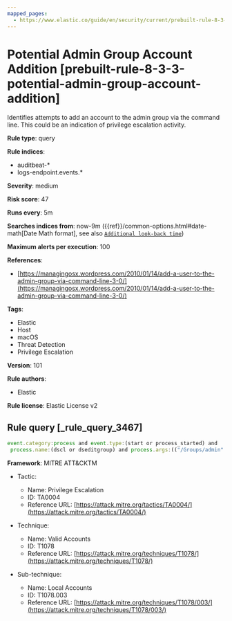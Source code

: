 ```yaml
---
mapped_pages:
  - https://www.elastic.co/guide/en/security/current/prebuilt-rule-8-3-3-potential-admin-group-account-addition.html
---
```


# Potential Admin Group Account Addition [prebuilt-rule-8-3-3-potential-admin-group-account-addition]

Identifies attempts to add an account to the admin group via the command line. This could be an indication of privilege escalation activity.

**Rule type**: query

**Rule indices**:

* auditbeat-*
* logs-endpoint.events.*

**Severity**: medium

**Risk score**: 47

**Runs every**: 5m

**Searches indices from**: now-9m ({{ref}}/common-options.html#date-math[Date Math format], see also [`Additional look-back time`](docs-content://solutions/security/detect-and-alert/create-detection-rule.md#rule-schedule))

**Maximum alerts per execution**: 100

**References**:

* [https://managingosx.wordpress.com/2010/01/14/add-a-user-to-the-admin-group-via-command-line-3-0/](https://managingosx.wordpress.com/2010/01/14/add-a-user-to-the-admin-group-via-command-line-3-0/)

**Tags**:

* Elastic
* Host
* macOS
* Threat Detection
* Privilege Escalation

**Version**: 101

**Rule authors**:

* Elastic

**Rule license**: Elastic License v2

## Rule query [_rule_query_3467]

```js
event.category:process and event.type:(start or process_started) and
 process.name:(dscl or dseditgroup) and process.args:(("/Groups/admin" or admin) and ("-a" or "-append"))
```

**Framework**: MITRE ATT&CKTM

* Tactic:

    * Name: Privilege Escalation
    * ID: TA0004
    * Reference URL: [https://attack.mitre.org/tactics/TA0004/](https://attack.mitre.org/tactics/TA0004/)

* Technique:

    * Name: Valid Accounts
    * ID: T1078
    * Reference URL: [https://attack.mitre.org/techniques/T1078/](https://attack.mitre.org/techniques/T1078/)

* Sub-technique:

    * Name: Local Accounts
    * ID: T1078.003
    * Reference URL: [https://attack.mitre.org/techniques/T1078/003/](https://attack.mitre.org/techniques/T1078/003/)



